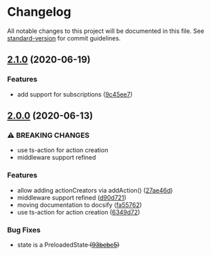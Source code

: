 # Changelog

All notable changes to this project will be documented in this file. See [standard-version](https://github.com/conventional-changelog/standard-version) for commit guidelines.

## [2.1.0](https://github.com/yanick/updux/compare/v2.0.0...v2.1.0) (2020-06-19)


### Features

* add support for subscriptions ([9c45ee7](https://github.com/yanick/updux/commit/9c45ee7efcb623defb9da5d01165fbad0e4424f9))

## [2.0.0](https://github.com/yanick/updux/compare/v1.2.0...v2.0.0) (2020-06-13)


### ⚠ BREAKING CHANGES

* use ts-action for action creation
* middleware support refined

### Features

* allow adding actionCreators via addAction() ([27ae46d](https://github.com/yanick/updux/commit/27ae46dbab289b27ea99aca149aaa3b7c90ee7d0))
* middleware support refined ([d90d721](https://github.com/yanick/updux/commit/d90d72148c2d4ba186a19650d961c64df5791c55))
* moving documentation to docsify ([fa55762](https://github.com/yanick/updux/commit/fa55762efcbd4db356150f6022fd62750adc27a9))
* use ts-action for action creation ([6349d72](https://github.com/yanick/updux/commit/6349d720b8aba4b443a7225d6a377c5c929a3021))


### Bug Fixes

* state is a PreloadedState<S> ([93bebc5](https://github.com/yanick/updux/commit/93bebc5acf193752aa6b4857507f05d52b1b7665))
